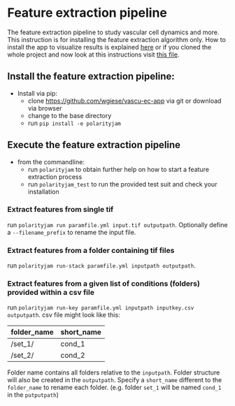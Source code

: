 # Feature extraction pipeline

The feature extraction pipeline to study vascular cell dynamics and more. 
This instruction is for installing the feature extraction algorithm only. How to 
install the app to visualize results is explained [here](https://github.com/wgiese/vascu-ec-app) or
if you cloned the whole project and now look at this instructions visit [this file](../README.md).  

## Install the feature extraction pipeline:

- Install via pip:
    - clone https://github.com/wgiese/vascu-ec-app via git or download via browser
    - change to the base directory
    - run `pip install -e polarityjam`
    
## Execute the feature extraction pipeline

- from the commandline:
    - run `polarityjam` to obtain further help on how to start a feature extraction process
    - run `polarityjam_test` to run the provided test suit and check your installation 
    
### Extract features from single tif

run `polarityjam run paramfile.yml input.tif outputpath`. 
Optionally define a `--filename_prefix` to rename the input file.

### Extract features from a folder containing tif files

run `polarityjam run-stack paramfile.yml inputpath outputpath`. 

### Extract features from a given list of conditions (folders) provided within a csv file

run `polarityjam run-key paramfile.yml inputpath inputkey.csv outputpath`. 
csv file might look like this:

|folder_name  |short_name |
|-------------|-----------|
|/set_1/ | cond_1 |
|/set_2/ | cond_2 |

Folder name contains all folders relative to the `inputpath`.
Folder structure will also be created in the `outputpath`. 
Specify a `short_name` different to the `folder_name` to rename each folder.
(e.g. folder `set_1` will be named `cond_1` in the `putputpath`)